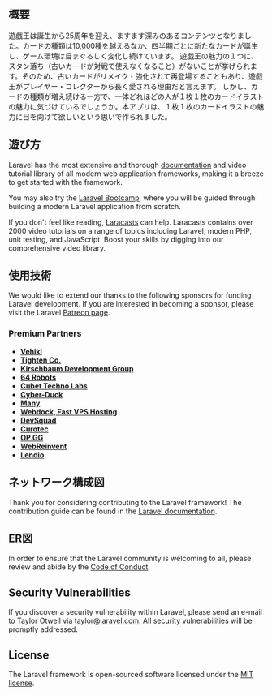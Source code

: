 

## 概要

遊戯王は誕生から25周年を迎え、ますます深みのあるコンテンツとなりました。カードの種類は10,000種を越えるなか、四半期ごとに新たなカードが誕生し、ゲーム環境は目まぐるしく変化し続けています。
遊戯王の魅力の１つに、スタン落ち（古いカードが対戦で使えなくなること）がないことが挙げられます。そのため、古いカードがリメイク・強化されて再登場することもあり、遊戯王がプレイヤー・コレクターから長く愛される理由だと言えます。
しかし、カードの種類が増え続ける一方で、一体どれほどの人が１枚１枚のカードイラストの魅力に気づけているでしょうか。本アプリは、１枚１枚のカードイラストの魅力に目を向けて欲しいという思いで作られました。

## 遊び方

Laravel has the most extensive and thorough [documentation](https://laravel.com/docs) and video tutorial library of all modern web application frameworks, making it a breeze to get started with the framework.

You may also try the [Laravel Bootcamp](https://bootcamp.laravel.com), where you will be guided through building a modern Laravel application from scratch.

If you don't feel like reading, [Laracasts](https://laracasts.com) can help. Laracasts contains over 2000 video tutorials on a range of topics including Laravel, modern PHP, unit testing, and JavaScript. Boost your skills by digging into our comprehensive video library.

## 使用技術

We would like to extend our thanks to the following sponsors for funding Laravel development. If you are interested in becoming a sponsor, please visit the Laravel [Patreon page](https://patreon.com/taylorotwell).

### Premium Partners

- **[Vehikl](https://vehikl.com/)**
- **[Tighten Co.](https://tighten.co)**
- **[Kirschbaum Development Group](https://kirschbaumdevelopment.com)**
- **[64 Robots](https://64robots.com)**
- **[Cubet Techno Labs](https://cubettech.com)**
- **[Cyber-Duck](https://cyber-duck.co.uk)**
- **[Many](https://www.many.co.uk)**
- **[Webdock, Fast VPS Hosting](https://www.webdock.io/en)**
- **[DevSquad](https://devsquad.com)**
- **[Curotec](https://www.curotec.com/services/technologies/laravel/)**
- **[OP.GG](https://op.gg)**
- **[WebReinvent](https://webreinvent.com/?utm_source=laravel&utm_medium=github&utm_campaign=patreon-sponsors)**
- **[Lendio](https://lendio.com)**

## ネットワーク構成図

Thank you for considering contributing to the Laravel framework! The contribution guide can be found in the [Laravel documentation](https://laravel.com/docs/contributions).

## ER図

In order to ensure that the Laravel community is welcoming to all, please review and abide by the [Code of Conduct](https://laravel.com/docs/contributions#code-of-conduct).

## Security Vulnerabilities

If you discover a security vulnerability within Laravel, please send an e-mail to Taylor Otwell via [taylor@laravel.com](mailto:taylor@laravel.com). All security vulnerabilities will be promptly addressed.

## License

The Laravel framework is open-sourced software licensed under the [MIT license](https://opensource.org/licenses/MIT).
